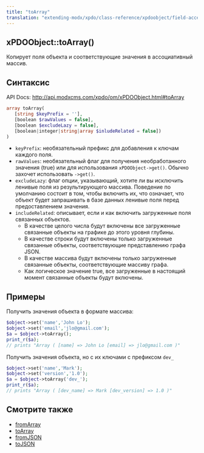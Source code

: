 ```yaml
---
title: "toArray"
translation: "extending-modx/xpdo/class-reference/xpdoobject/field-accessors/toarray"
---
```


## xPDOObject::toArray()

Копирует поля объекта и соответствующие значения в ассоциативный массив.

## Синтаксис

API Docs: <http://api.modxcms.com/xpdo/om/xPDOObject.html#toArray>

```php
array toArray(
   [string $keyPrefix = ''],
   [boolean $rawValues = false],
   [boolean $excludeLazy = false],
   [boolean|integer|string|array $inludeRelated = false])
)
```

-   `keyPrefix`: необязательный префикс для добавления к ключам каждого поля.
-   `rawValues`: необязательный флаг для получения необработанного значения (true) или для использования `xPDOObject->get()`. Обычно захочет использовать `->get()`.
-   `excludeLazy`: флаг опции, указывающий, хотите ли вы исключить ленивые поля из результирующего массива. Поведение по умолчанию состоит в том, чтобы включить их, что означает, что объект будет запрашивать в базе данных ленивые поля перед предоставлением значения.
-   `includeRelated`: описывает, если и как включить загруженные поля связанных объектов.
    -   В качестве целого числа будут включены все загруженные связанные объекты на графике до этого уровня глубины.
    -   В качестве строки будут включены только загруженные связанные объекты, соответствующие представлению графа JSON.
    -   В качестве массива будут включены только загруженные связанные объекты, соответствующие массиву графа.
    -   Как логическое значение true, все загруженные в настоящий момент связанные объекты будут включены.

## Примеры

Получить значения объекта в формате массива:

```php
$object->set('name','John Lo');
$object->set('email','jlo@gmail.com');
$a = $object->toArray();
print_r($a);
// prints "Array ( [name] => John Lo [email] => jlo@gmail.com )"
```

Получить значения объекта, но с их ключами с префиксом `dev_`

```php
$object->set('name','Mark');
$object->set('version','1.0');
$a = $object->toArray('dev_');
print_r($a);
// prints "Array ( [dev_name] => Mark [dev_version] => 1.0 )"
```

## Смотрите также

-   [fromArray](extending-modx/xpdo/class-reference/xpdoobject/field-accessors/fromarray "fromArray")
-   [toArray](extending-modx/xpdo/class-reference/xpdoobject/field-accessors/toarray "toArray")
-   [fromJSON](extending-modx/xpdo/class-reference/xpdoobject/field-accessors/fromjson "fromJSON")
-   [toJSON](extending-modx/xpdo/class-reference/xpdoobject/field-accessors/tojson "toJSON")
